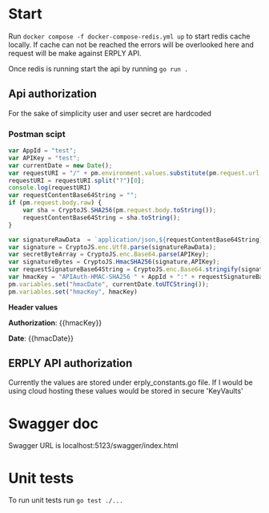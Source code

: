 # Start
Run `docker compose -f docker-compose-redis.yml up` to start redis cache locally. If cache can not be reached the errors will be overlooked here and request will be make against ERPLY API.

Once redis is running start the api by running `go run .`

## Api authorization
For the sake of simplicity user and user secret are hardcoded

### Postman scipt
```js
var AppId = "test";
var APIKey = "test";
var currentDate = new Date();
var requestURI = "/" + pm.environment.values.substitute(pm.request.url, null, false).toString().split('/').splice(3).join('/');
requestURI = requestURI.split("?")[0];
console.log(requestURI)
var requestContentBase64String = "";
if (pm.request.body.raw) {
    var sha = CryptoJS.SHA256(pm.request.body.toString());
    requestContentBase64String = sha.toString();
}

var signatureRawData  = `application/json,${requestContentBase64String},${requestURI},${currentDate.toUTCString()}`; //check
var signature = CryptoJS.enc.Utf8.parse(signatureRawData);
var secretByteArray = CryptoJS.enc.Base64.parse(APIKey);
var signatureBytes = CryptoJS.HmacSHA256(signature,APIKey);
var requestSignatureBase64String = CryptoJS.enc.Base64.stringify(signatureBytes);
var hmacKey = "APIAuth-HMAC-SHA256 " + AppId + ":" + requestSignatureBase64String;
pm.variables.set("hmacDate", currentDate.toUTCString());
pm.variables.set("hmacKey", hmacKey)
```
**Header values**

**Authorization**: {{hmacKey}}

**Date**: {{hmacDate}}

## ERPLY API authorization
Currently the values are stored under erply_constants.go file. If I would be using cloud hosting these values would be stored in secure 'KeyVaults'

# Swagger doc
Swagger URL is localhost:5123/swagger/index.html

# Unit tests
To run unit tests run `go test ./...`
